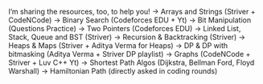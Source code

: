
I’m sharing the resources, too, to help you!
→ Arrays and Strings (Striver + CodeNCode)
→ Binary Search (Codeforces EDU + Yt)
→ Bit Manipulation (Questions Practice)
→ Two Pointers (Codeforces EDU)
→ Linked List, Stack, Queue and BST (Striver)
→ Recursion & Backtracking (Striver)
→ Heaps & Maps (Striver + Aditya Verma for Heaps)
→ DP & DP with bitmasking (Aditya Verma + Striver DP playlist)
→ Graphs (CodeNCode + Striver + Luv C++ Yt)
→ Shortest Path Algos (Dijkstra, Bellman Ford, Floyd Warshall)
→ Hamiltonian Path (directly asked in coding rounds)
